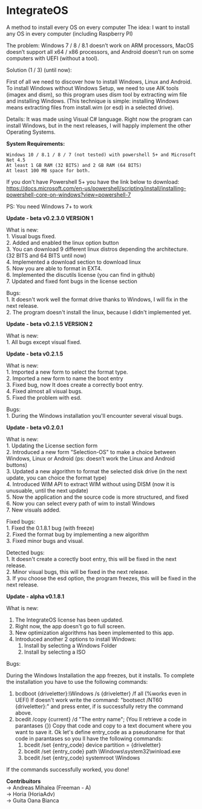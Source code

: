 # IntegrateOS
A method to install every OS on every computer
The idea: I want to install any OS in every computer (including Raspberry PI) 
 
The problem: Windows 7 / 8 / 8.1 doesn’t work on ARM processors, MacOS doesn’t support all x64 / x86 processors, and Android doesn’t run on some computers with UEFI (without a tool). 
 
Solution (1 / 3) (until now): 
 
First of all we need to discover how to install Windows, Linux and Android. 
To install Windows without Windows Setup, we need to use AIK tools (imagex and dism), so this program uses dism tool by extracting wim file and installing Windows. (This technique is simple: installing Windows means extracting files from install.wim (or esd) in a selected drive).  
 
Details:  It was made using Visual C# language. 
Right now the program can install Windows, but in the next releases, I will happly implement the other Operating Systems.


<b> System Requirements: </b>

 	Windows 10 / 8.1 / 8 / 7 (not tested) with powershell 5+ and Microsoft Net 4.5
 	At least 1 GB RAM (32 BITS) and 2 GB RAM (64 BITS)
 	At least 100 MB space for both.
        
If you don't have Powershell 5+ you have the link below to download:\
 https://docs.microsoft.com/en-us/powershell/scripting/install/installing-powershell-core-on-windows?view=powershell-7
 
 PS: You need Windows 7+ to work 
 
<b>Update - beta v0.2.3.0 VERSION 1</b>

What is new:\
        1. Visual bugs fixed.\
	2. Added and enabled the linux option button\
	3. You can download 9 different linux distros depending the architecture. (32 BITS and 64 BITS until now)\
	4. Implemented a download section to download linux\
	5. Now you are able to format in EXT4.\
	6. Implemented the discutils license (you can find in github)\
	7. Updated and fixed font bugs in the license section
	
Bugs:\
       1. It doesn't work well the format drive thanks to Windows, I will fix in the next release.\
       2. The program doesn't install the linux, because I didn't implemented yet.

<b>Update - beta v0.2.1.5 VERSION 2</b>

What is new:\
        1. All bugs except visual fixed.

<b>Update - beta v0.2.1.5</b>

What is new:\
         1. Imported a new form to select the format type.\
	 2. Imported a new form to name the boot entry\
	 3. Fixed bug, now It does create a correctly boot entry.\
	 4. Fixed almost all visual bugs.\
	 5. Fixed the problem with esd.

Bugs:\
         1. During the Windows installation you'll encounter several visual bugs.


<b>Update - beta v0.2.0.1</b>



What is new:\
	1. Updating the License section form\
    	2. Introduced a new form "Selection-OS" to make a choice between Windows, Linux or Android (ps: doesn’t work the Linux and Android buttons)\
	3. Updated a new algorithm to format the selected disk drive (in the next update, you can choice the format type)\
	4. Introduced WIM API to extract WIM without using DISM (now it is unusuable, until the next update)\
	5. Now the application and the source code is more structured, and fixed\
	6. Now you can select every path of wim to install Windows\
	7. New visuals added.

Fixed bugs:\
   	1. Fixed the 0.1.8.1 bug (with freeze)\
    	2. Fixed the format bug by implementing a new algorithm\
    	3. Fixed minor bugs and visual.

Detected bugs:\
       1. It doesn't create a corectly boot entry, this will be fixed in the next release.\
       2. Minor visual bugs, this will be fixed in the next release.\
       3. If you choose the esd option, the program freezes, this will be fixed in the next release.


<b>Update - alpha v0.1.8.1</b>
 
What is new: 
  1) The IntegrateOS license has been updated. 
  2) Right now, the app doesn't go to full screen.
  3) New optimization algorithms has been implemented to this app. 
  4) Introduced another 2 options to install Windows:
     1) Install by selecting a Windows Folder
     2) Install by selecting a ISO
         

Bugs:
 
 During the Windows Installation the app freezes, but it installs.
  To complete the installation you have to use the following commands:
  1) bcdboot {driveletter}:\Windows /s {driveletter} /f all (%works even in UEFI)
     If doesn't work write the command: "bootsect /NT60 {driveletter}:" and press enter, if is successfully retry the command above.
  2) bcedit /copy {current} /d "The entry name"; (You ll retrieve a code in parantases {})
     Copy that code and copy to a text document where you want to save it.
     Ok let's define entry_code as a pseudoname for that code in parantases so you ll have the following commands:
       1) bcedit /set {entry_code} device partition = {driveletter}
       2) bcedit /set {entry_code} path \Windows\system32\winload.exe
       3) bcedit /set {entry_code} systemroot \Windows
 
 If the commands successfully worked, you done!
 
 
<b> Contribuitors </b>\
-> Andreas Mihalea (Freeman - A)\
-> Horia (HoriaAdv)\
-> Guita Oana Bianca
